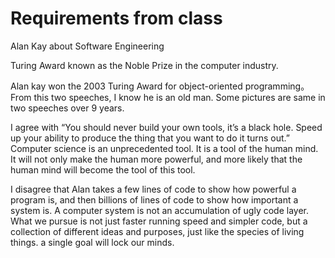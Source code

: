 # Requirements from class

Alan Kay about Software Engineering

Turing Award known as the Noble Prize in the computer industry.

Alan kay won the 2003 Turing Award for object-oriented programming。From this two speeches, I know he is an old man. Some pictures are same in two speeches over 9 years.

I agree with “You should never build your own tools, it’s a black hole. Speed up your ability to produce the thing that you want to do it turns out.” Computer science is an unprecedented tool. It is a tool of the human mind. It will not only make the human more powerful, and more likely that the human mind will become the tool of this tool.

I disagree that Alan takes a few lines of code to show how powerful a program is, and then billions of lines of code to show how important a system is. A computer system is not an accumulation of ugly code layer. What we pursue is not just faster running speed and simpler code, but a collection of different ideas and purposes, just like the species of living things. a single goal will lock our minds.

